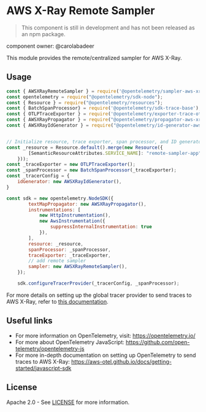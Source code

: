 # AWS X-Ray Remote Sampler

> This component is still in development and has not been released as an npm package. 

component owner: @carolabadeer 

This module provides the remote/centralized sampler for AWS X-Ray. 


## Usage 
```js 
const { AWSXRayRemoteSampler } = require('@opentelemetry/sampler-aws-xray');
const opentelemetry = require("@opentelemetry/sdk-node");
const { Resource } = require("@opentelemetry/resources");
const { BatchSpanProcessor} = require('@opentelemetry/sdk-trace-base');
const { OTLPTraceExporter } = require('@opentelemetry/exporter-trace-otlp-grpc');
const { AWSXRayPropagator } = require("@opentelemetry/propagator-aws-xray");
const { AWSXRayIdGenerator } = require("@opentelemetry/id-generator-aws-xray");


// Initialize resource, trace exporter, span processor, and ID generator
const _resource = Resource.default().merge(new Resource({
        [SemanticResourceAttributes.SERVICE_NAME]: "remote-sampler-app",
    }));
const _traceExporter = new OTLPTraceExporter();
const _spanProcessor = new BatchSpanProcessor(_traceExporter);
const _tracerConfig = {
    idGenerator: new AWSXRayIdGenerator(),
}

const sdk = new opentelemetry.NodeSDK({
        textMapPropagator: new AWSXRayPropagator(),
        instrumentations: [
            new HttpInstrumentation(),
            new AwsInstrumentation({
                suppressInternalInstrumentation: true
            }),
        ],
        resource: _resource,
        spanProcessor: _spanProcessor,
        traceExporter: _traceExporter,
        // add remote sampler
        sampler: new AWSXRayRemoteSampler(),
    });

    sdk.configureTracerProvider(_tracerConfig, _spanProcessor);

```
For more details on setting up the global tracer provider to send traces to AWS X-Ray, refer to [this documentation](https://aws-otel.github.io/docs/getting-started/js-sdk/trace-manual-instr#setting-up-the-global-tracer).


## Useful links 
- For more information on OpenTelemetry, visit: https://opentelemetry.io/
- For more about OpenTelemetry JavaScript: https://github.com/open-telemetry/opentelemetry-js
- For more in-depth documentation on setting up OpenTelemetry to send traces to AWS X-Ray: https://aws-otel.github.io/docs/getting-started/javascript-sdk

## License 
Apache 2.0 - See [LICENSE](https://github.com/open-telemetry/opentelemetry-js-contrib/blob/main/LICENSE) for more information.